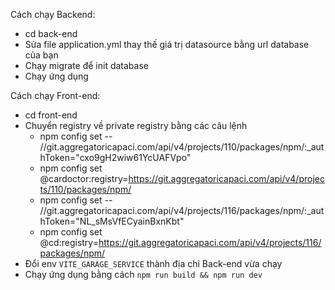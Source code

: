 Cách chạy Backend:
- cd back-end
- Sửa file application.yml thay thế giá trị datasource bằng url database của bạn
- Chạy migrate để init database
- Chạy ứng dụng

Cách chạy Front-end:
- cd front-end
- Chuyển registry về private registry bằng các câu lệnh
  - npm config set -- //git.aggregatoricapaci.com/api/v4/projects/110/packages/npm/:_authToken="cxo9gH2wiw61YcUAFVpo"
  - npm config set @cardoctor:registry=https://git.aggregatoricapaci.com/api/v4/projects/110/packages/npm/
  - npm config set -- //git.aggregatoricapaci.com/api/v4/projects/116/packages/npm/:_authToken="NL_sMsVfECyainBxnKbt"
  - npm config set @cd:registry=https://git.aggregatoricapaci.com/api/v4/projects/116/packages/npm/
- Đổi env `VITE_GARAGE_SERVICE` thành địa chỉ Back-end vừa chạy
- Chạy ứng dụng bằng cách ```npm run build && npm run dev```
